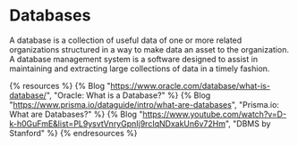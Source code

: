 # Databases

A database is a collection of useful data of one or more related organizations structured in a way to make data an asset to the organization. A database management system is a software designed to assist in maintaining and extracting large collections of data in a timely fashion.

{% resources %}
  {% Blog "https://www.oracle.com/database/what-is-database/", "Oracle: What is a Database?" %}
  {% Blog "https://www.prisma.io/dataguide/intro/what-are-databases", "Prisma.io: What are Databases?" %}
  {% Blog "https://www.youtube.com/watch?v=D-k-h0GuFmE&list=PL9ysvtVnryGpnIj9rcIqNDxakUn6v72Hm", "DBMS by Stanford" %}
{% endresources %}
